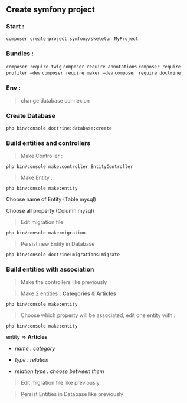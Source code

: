 ## Create symfony project

### Start :
`composer create-project symfony/skeleton MyProject`

### Bundles :
`composer require twig`
`composer require annotations`
`composer require profiler —dev`
`composer require maker —dev`
`composer require doctrine`

### Env :
> change database connexion

### Create Database
`php bin/console doctrine:database:create`

### Build entities and controllers

> Make Controller :

`php bin/console make:controller EntityController`

> Make Entity :

`php bin/console make:entity` 

Choose name of Entity (Table mysql)

Choose all property (Column mysql)

> Edit migration file

`php bin/console make:migration`

> Persist new Entity in Database

`php bin/console doctrine:migrations:migrate`

### Build entities with association

> Make the controllers like previously

> Make 2 entities`: **Categories** & **Articles**

`php bin/console make:entity`

> Choose which property will be associated, edit one entity with : 

`php bin/console make:entity` 

entity => **Articles**

* *name : category*

* *type : relation*

* *relation type : choose between them*

> Edit migration file like previously

> Persist Entities in Database like previously 

  